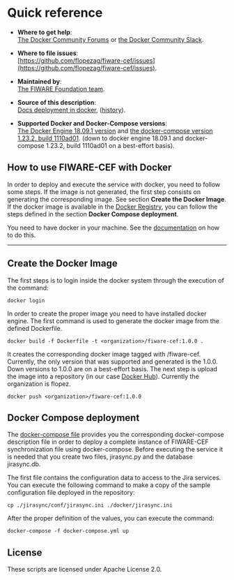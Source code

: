 # Quick reference

-	**Where to get help**:  
	[The Docker Community Forums](https://forums.docker.com/) or [the Docker Community Slack](https://blog.docker.com/2016/11/introducing-docker-community-directory-docker-community-slack/).

-	**Where to file issues**:  
	[https://github.com/flopezag/fiware-cef/issues](https://github.com/flopezag/fiware-cef/issues).

-	**Maintained by**:  
	[The FIWARE Foundation team](https://github.com/flopezag).

-	**Source of this description**:  
	[Docs deployment in docker](https://github.com/flopezag/fiware-cef/blob/master/docker/README.md), 
    ([history](https://github.com/flopezag/fiware-cef/commits/master/docker/README.md)).

-	**Supported Docker and Docker-Compose versions**:  
	[The Docker Engine 18.09.1 version](https://github.com/docker/docker-ce/releases/tag/v18.09.1) and 
	[the docker-compose version 1.23.2, build 1110ad01](https://github.com/docker/compose/releases/tag/1.23.2).
	(down to docker engine 18.09.1 and docker-compose 1.23.2, build 1110ad01 on a best-effort basis).

## How to use FIWARE-CEF with Docker

In order to deploy and execute the service with docker, you need to follow some steps. If the image is not generated,
the first step consists on generating the corresponding image. See section **Create the Docker Image**. If the docker
image is available in the [Docker Registry](https://cloud.docker.com/u/flopez/repository/docker/flopez/fiware-cef), you
can follow the steps defined in the section **Docker Compose deployment**.

You need to have docker in your machine. See the [documentation](https://docs.docker.com/installation/) on how to do 
this. 

----
## Create the Docker Image

The first steps is to login inside the docker system through the execution of the command:

```console
docker login
```

In order to create the proper image you need to have installed docker engine.
The first command is used to generate the docker image from the defined Dockerfile.

```console
docker build -f Dockerfile -t <organization>/fiware-cef:1.0.0 .
```

It creates the corresponding docker image tagged with <organization>/fiware-cef. Currently, the only version that was 
supported and generated is the 1.0.0. Down versions to 1.0.0 are on a best-effort basis. The next step is 
upload the image into a repository (in our case [Docker Hub](https://hub.docker.com/)). Currently the organization is
flopez.

```console
docker push <organization>/fiware-cef:1.0.0
```

## Docker Compose deployment

The [docker-compose file](https://github.com/flopezag/fiware-cef/docker/docker-compose.yml) provides you the corresponding 
docker-compose description file in order to deploy a complete instance of FIWARE-CEF synchronization file
using docker-compose. Before executing the service it is needed that you create two files, jirasync.py and
the database jirasync.db.

The first file contains the configuration data to access to the Jira services. You can execute the following
command to make a copy of the sample configuration file deployed in the repository:

````console
cp ./jirasync/conf/jirasync.ini ./docker/jirasync.ini
```` 

After the proper definition of the values, you can execute the command:

```console
docker-compose -f docker-compose.yml up
```

## License

These scripts are licensed under Apache License 2.0.
